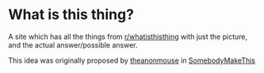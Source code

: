 
# What is this thing?

A site which has all the things from [r/whatisthisthing](https://reddit.com/r/whatisthisthing) with just the picture, and the actual answer/possible answer.

This idea was originally proposed by [theanonmouse](https://www.reddit.com/user/theanonmouse-1776/) in [SomebodyMakeThis](https://www.reddit.com/r/SomebodyMakeThis/comments/t61o4t/what_is_that_thing/)